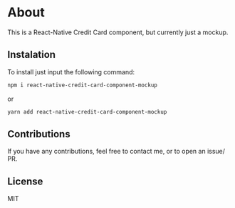 # About

This is a React-Native Credit Card component, but currently just a mockup.

<!-- <img src ="https://i.imgur.com/Na1KLIE.gif" width="40%"/> -->

## Instalation

To install just input the following command:

```bash
npm i react-native-credit-card-component-mockup
```

or

```bash
yarn add react-native-credit-card-component-mockup
```

## Contributions

If you have any contributions, feel free to contact me, or to open an issue/ PR.

## License

MIT
